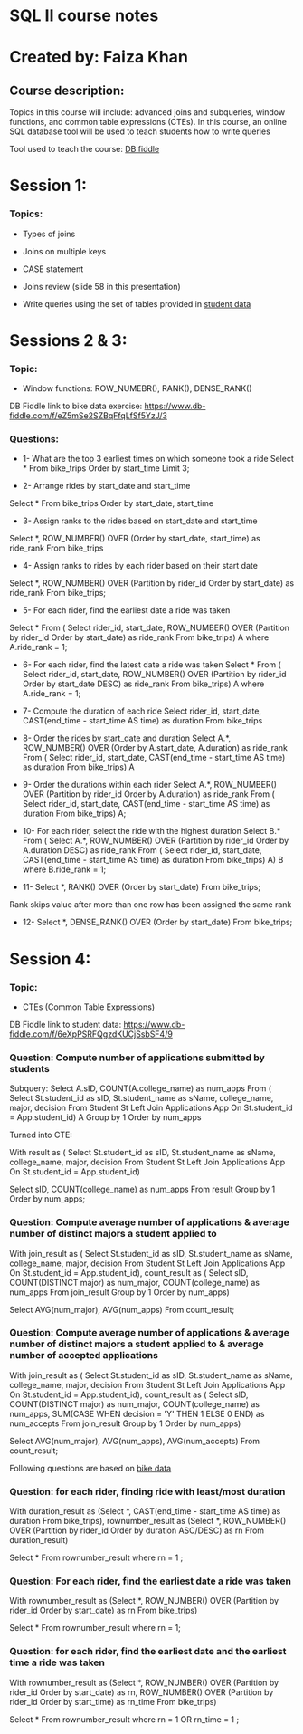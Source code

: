 # SQL II course notes

# Created by: Faiza Khan

## Course description:

Topics in this course will include: advanced joins and subqueries, window functions, and common table expressions (CTEs). In this course, an online SQL database tool will be used to teach students how to write queries

Tool used to teach the course: [DB fiddle](https://www.db-fiddle.com/)

# Session 1:

### Topics:

- Types of joins
- Joins on multiple keys
- CASE statement

- Joins review (slide 58 in this presentation)
- Write queries using the set of tables provided in [student data](https://www.db-fiddle.com/f/6eXpPSRFQgzdKUCjSsbSF4/9)

# Sessions 2 & 3:

### Topic:

- Window functions: ROW_NUMEBR(), RANK(), DENSE_RANK()

DB Fiddle link to bike data exercise: https://www.db-fiddle.com/f/eZ5mSe2SZBqFfqLfSf5YzJ/3

### Questions: 

+ 1- What are the top 3 earliest times on which someone took a ride
Select *
From bike_trips
Order
   by start_time
 Limit 3;

+ 2- Arrange rides by start_date and start_time

Select *
  From bike_trips
 Order
    by start_date, start_time

+ 3- Assign ranks to the rides based on start_date and start_time
 
Select *,
       ROW_NUMBER() OVER (Order by start_date, start_time) as ride_rank
  From bike_trips

+ 4- Assign ranks to rides by each rider based on their start date

Select *,
      ROW_NUMBER() OVER (Partition by rider_id Order by start_date) as ride_rank
  From bike_trips;

+ 5- For each rider, find the earliest date a ride was taken

Select *
  From (
Select rider_id,
       start_date, 
       ROW_NUMBER() OVER (Partition by rider_id Order by start_date) as ride_rank
  From bike_trips) A
  where A.ride_rank = 1;

+ 6- For each rider, find the latest date a ride was taken
Select *
  From (
Select rider_id,
       start_date, 
       ROW_NUMBER() OVER (Partition by rider_id Order by start_date DESC) as ride_rank
  From bike_trips) A
  where A.ride_rank = 1;

+ 7-  Compute the duration of each ride
Select rider_id,
       start_date,
       CAST(end_time - start_time AS time) as duration
  From bike_trips

+ 8-  Order the rides by start_date and duration
Select A.*,
       ROW_NUMBER() OVER (Order by A.start_date, A.duration) as ride_rank
 From (
Select rider_id,
       start_date,
       CAST(end_time - start_time AS time) as duration 
  From bike_trips) A

+ 9- Order the durations within each rider
Select A.*,
      ROW_NUMBER() OVER (Partition by rider_id Order by A.duration) as ride_rank
 From (
Select rider_id,
       start_date,
       CAST(end_time - start_time AS time) as duration 
  From bike_trips) A;

+ 10- For each rider, select the ride with the highest duration
Select B.*
  From (
Select A.*,
       ROW_NUMBER() OVER (Partition by rider_id Order by A.duration DESC) as ride_rank
 From (
Select rider_id,
       start_date,
       CAST(end_time - start_time AS time) as duration 
  From bike_trips) A) B
where B.ride_rank = 1;

+ 11- Select *,
       RANK() OVER (Order by start_date)
  From bike_trips;

Rank skips value after more than one row has been assigned the same rank

+ 12- Select *,
       DENSE_RANK() OVER (Order by start_date)
  From bike_trips;

# Session 4:

### Topic:
- CTEs (Common Table Expressions)

DB Fiddle link to student data: https://www.db-fiddle.com/f/6eXpPSRFQgzdKUCjSsbSF4/9

### Question: Compute number of applications submitted by students

Subquery:
Select A.sID,
       COUNT(A.college_name) as num_apps
  From (
Select St.student_id as sID,
       St.student_name as sName,
       college_name,
       major,
       decision
  From Student St
  Left
  Join Applications App
    On St.student_id = App.student_id) A
 Group
    by 1
 Order
    by num_apps

Turned into CTE:

With result as 
   (
Select St.student_id as sID,
       St.student_name as sName,
       college_name,
       major,
       decision
  From Student St
  Left
  Join Applications App
    On St.student_id = App.student_id) 
    
Select sID,
       COUNT(college_name) as num_apps
  From result
 Group 
    by 1
 Order
    by num_apps;

### Question: Compute average number of applications & average number of distinct majors a student applied to

With join_result as 
   (
Select St.student_id as sID,
       St.student_name as sName,
       college_name,
       major,
       decision
  From Student St
  Left
  Join Applications App
    On St.student_id = App.student_id),
count_result as
	(
      	  Select sID,
            		COUNT(DISTINCT major) as num_major,
       		COUNT(college_name) as num_apps
  		From join_result
 	   Group 
    	  by 1
	   Order
    	  by num_apps)
          
Select AVG(num_major), 
           AVG(num_apps)
  From count_result;

### Question: Compute average number of applications & average number of distinct majors a student applied to & average number of accepted applications

With join_result as 
   (
Select St.student_id as sID,
       St.student_name as sName,
       college_name,
       major,
       decision
  From Student St
  Left
  Join Applications App
    On St.student_id = App.student_id),
count_result as
	(
      Select sID,
            COUNT(DISTINCT major) as num_major,
            COUNT(college_name) as num_apps,
            SUM(CASE WHEN decision = 'Y' THEN 1 ELSE 0 END) as num_accepts
  		From join_result
 	   Group 
    	  by 1
	   Order
    	  by num_apps)
          
Select AVG(num_major),
       AVG(num_apps),
       AVG(num_accepts)
  From count_result;

Following questions are based on [bike data](https://www.db-fiddle.com/f/eZ5mSe2SZBqFfqLfSf5YzJ/3)

### Question: for each rider, finding ride with least/most duration

With duration_result as
  (Select *,
          CAST(end_time - start_time AS time) as duration
     From bike_trips),
   rownumber_result as 
   (Select *,
           ROW_NUMBER() OVER (Partition by rider_id Order by duration ASC/DESC) as rn
      From duration_result)
 
Select *
  From rownumber_result
 where rn = 1 ;

### Question: For each rider, find the earliest date a ride was taken

With rownumber_result as 
   (Select *,
           ROW_NUMBER() OVER (Partition by rider_id Order by start_date) as rn
      From bike_trips)
 
Select *
  From rownumber_result
 where rn = 1;

### Question: for each rider, find the earliest date and the earliest time a ride was taken

With rownumber_result as 
   (Select *,
           ROW_NUMBER() OVER (Partition by rider_id Order by start_date) as rn,
           ROW_NUMBER() OVER (Partition by rider_id Order by start_time) as rn_time
      From bike_trips)
 
Select *
  From rownumber_result
 where rn = 1 OR rn_time = 1 ;

